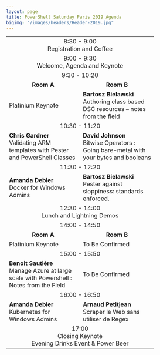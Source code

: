 ```yaml
---
layout: page
title: PowerShell Saturday Paris 2019 Agenda
bigimg: "/images/headers/Header-2019.jpg"
---
```


<table style="width:80%">
  <tr>
    <td colspan="2" style="text-align:center">8:30 - 9:00<br/>
    Registration and Coffee</td>
  </tr>
  <tr>
    <td colspan="2" style="text-align:center">9:00 - 9:30<br/>
    Welcome, Agenda and Keynote</td>
  </tr>
  <tr>
    <td colspan="2" style="text-align:center">9:30 - 10:20</td>
  </tr>
    <tr>
    <td style="text-align:center"> <b>Room A</b></td> <td style="text-align:center"> <b>Room B</b></td>
  </tr>
    <tr>
    <td> Platinium Keynote</td> <td> <b>Bartosz Bielawski</b><Br>
    Authoring class based DSC resources – notes from the field
    </td>
  </tr>
  <tr>
    <td colspan="2" style="text-align:center">10:30 - 11:20</td>
  </tr>
    <tr>
    <td> <b>Chris Gardner</b> <br/>
    Validating ARM templates with Pester and PowerShell Classes</td> <td>
    <b>David Johnson</b><br/>
    Bitwise Operators : Going bare-metal with your bytes and booleans
    </td>
  </tr>
  <tr>
    <td colspan="2" style="text-align:center">11:30 - 12:20</td>
  </tr>
    <tr>
    <td> <b>Amanda Debler</b><br/>
    Docker for Windows Admins
    </td> <td><b>Bartosz Bielawski</b><Br>
    Pester against sloppiness: standards enforced.
     </td>
  </tr>
    <tr>
    <td colspan="2" style="text-align:center">12:30 - 14:00<br/>
    Lunch and Lightning Demos</td>
  </tr>
 <tr>
    <td colspan="2" style="text-align:center">14:00 - 14:50</td>
  </tr>
  <tr>
    <td style="text-align:center"><b>Room A</b></td> <td style="text-align:center"> <b>Room B</b></td>
  </tr>
    <tr>
    <td>Platinium Keynote</td> <td> To Be Confirmed</td>
  </tr>
 <tr>
    <td colspan="2" style="text-align:center">15:00 - 15:50</td>
  </tr>
    <tr>
    <td> <b>Benoit Sautière</b> <br/>
    Manage Azure at large scale with Powershell : Notes from the Field
    </td> <td> To Be Confirmed</td>
  </tr>
 <tr>
    <td colspan="2" style="text-align:center">16:00 - 16:50</td>
  </tr>
    <tr>
    <td><b>Amanda Debler</b><br/>
    Kubernetes for Windows Admins</td> <td>
    <b>Arnaud Petitjean</b><br/>Scraper le Web sans utiliser de Regex 
    </td>
  </tr>
    <tr>
    <td colspan="2" style="text-align:center">17:00<br/>
    Closing Keynote <br/>
    Evening Drinks Event & Power Beer
    </td> 
  </tr>
</table>